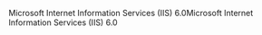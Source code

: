 <span data-ttu-id="cf9b6-101">Microsoft Internet Information Services (IIS) 6.0</span><span class="sxs-lookup"><span data-stu-id="cf9b6-101">Microsoft Internet Information Services (IIS) 6.0</span></span>